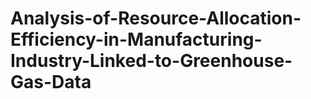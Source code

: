# Analysis-of-Resource-Allocation-Efficiency-in-Manufacturing-Industry-Linked-to-Greenhouse-Gas-Data